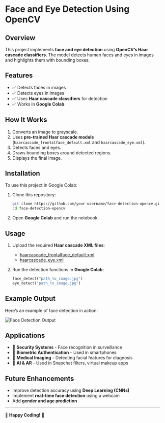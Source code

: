 # Face and Eye Detection Using OpenCV

## Overview
This project implements **face and eye detection** using **OpenCV’s Haar cascade classifiers**. The model detects human faces and eyes in images and highlights them with bounding boxes.

## Features
- ✅ Detects faces in images
- ✅ Detects eyes in images
- ✅ Uses **Haar cascade classifiers** for detection
- ✅ Works in **Google Colab**

## How It Works
1. Converts an image to grayscale.
2. Uses **pre-trained Haar cascade models** (`haarcascade_frontalface_default.xml` and `haarcascade_eye.xml`).
3. Detects faces and eyes.
4. Draws bounding boxes around detected regions.
5. Displays the final image.

## Installation
To use this project in Google Colab:
1. Clone this repository:
   ```bash
   git clone https://github.com/your-username/face-detection-opencv.git
   cd face-detection-opencv
   ```
2. Open **Google Colab** and run the notebook.

## Usage
1. Upload the required **Haar cascade XML files**:
   - [haarcascade_frontalface_default.xml](https://github.com/opencv/opencv/blob/master/data/haarcascades/haarcascade_frontalface_default.xml)
   - [haarcascade_eye.xml](https://github.com/opencv/opencv/blob/master/data/haarcascades/haarcascade_eye.xml)

2. Run the detection functions in **Google Colab**:
   ```python
   face_detect("path_to_image.jpg")
   eye_detect("path_to_image.jpg")
   ```

## Example Output
Here’s an example of face detection in action:

![Face Detection Output](images/face_detection_result.jpg)

## Applications
- 🔹 **Security Systems** - Face recognition in surveillance
- 🔹 **Biometric Authentication** - Used in smartphones
- 🔹 **Medical Imaging** - Detecting facial features for diagnosis
- 🔹 **AI & AR** - Used in Snapchat filters, virtual makeup apps

## Future Enhancements
- Improve detection accuracy using **Deep Learning (CNNs)**
- Implement **real-time face detection** using a webcam
- Add **gender and age prediction**

---

🚀 **Happy Coding!** 🚀
